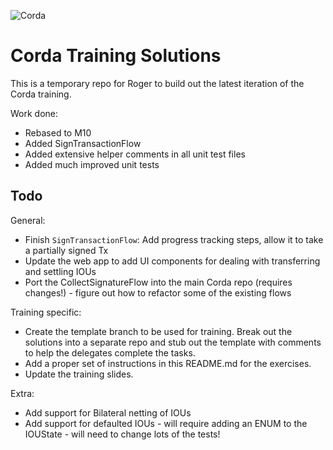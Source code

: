 ![Corda](https://www.corda.net/wp-content/uploads/2016/11/fg005_corda_b.png)

# Corda Training Solutions

This is a temporary repo for Roger to build out the latest iteration of the Corda training.

Work done:

* Rebased to M10
* Added SignTransactionFlow
* Added extensive helper comments in all unit test files
* Added much improved unit tests

## Todo

General:
* Finish `SignTransactionFlow`: Add progress tracking steps, allow it to take a partially signed Tx
* Update the web app to add UI components for dealing with transferring and settling IOUs
* Port the CollectSignatureFlow into the main Corda repo (requires changes!) - figure out how to refactor some of the
  existing flows

Training specific:
* Create the template branch to be used for training. Break out the solutions into a separate repo and stub out the
  template with comments to help the delegates complete the tasks.
* Add a proper set of instructions in this README.md for the exercises.
* Update the training slides.

Extra:
* Add support for Bilateral netting of IOUs
* Add support for defaulted IOUs - will require adding an ENUM to the IOUState - will need to change lots of the tests!

